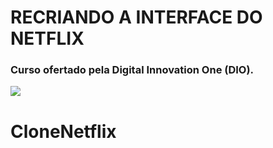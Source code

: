 # RECRIANDO A INTERFACE DO NETFLIX

### Curso ofertado pela Digital Innovation One (DIO).

![](C:\Users\diego\Desktop\codigos\img\paginaInicial.png)



# CloneNetflix
